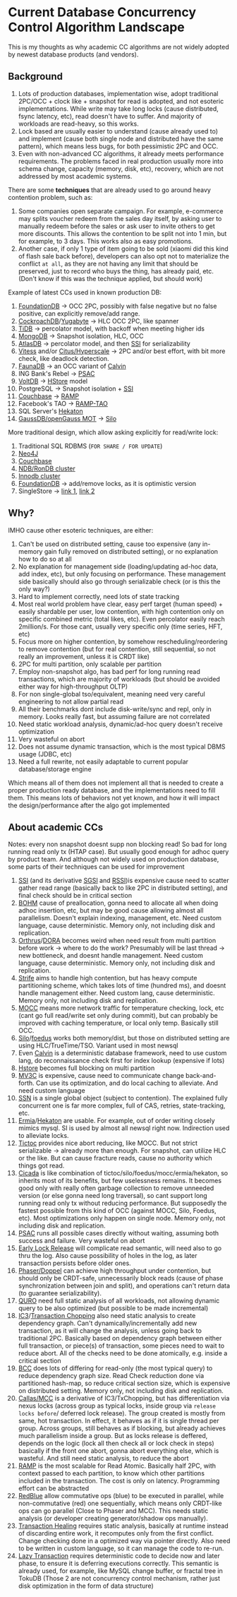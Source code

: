 # Current Database Concurrency Control Algorithm Landscape

This is my thoughts as why academic CC algorithms are not widely adopted by newest database products (and vendors).

## Background

1. Lots of production databases, implementation wise, adopt traditional 2PC/OCC + clock like + snapshot for read is adopted, and not esoteric implementations. While write may take long locks (cause distributed, fsync latency, etc), read doesn't have to suffer. And majority of workloads are read-heavy, so this works.
2. Lock based are usually easier to understand (cause already used to) and implement (cause both single node and distributed have the same pattern), which means less bugs, for both pessimistic 2PC and OCC.
3. Even with non-advanced CC algorithms, it already meets performance requirements. The problems faced in real production usually more into schema change, capacity (memory, disk, etc), recovery, which are not addressed by most academic systems.

There are some **techniques** that are already used to go around heavy contention problem, such as:

1. Some companies open separate campaign. For example, e-commerce may splits voucher redeem from the sales day itself, by asking user to manually redeem before the sales or ask user to invite others to get more discounts. This allows the contention to be split not into 1 min, but for example, to 3 days. This works also as easy promotions.
2. Another case, if only 1 type of item going to be sold (xiaomi did this kind of flash sale back before), developers can also opt not to materialize the conflict `at all`, as they are not having any limit that should be preserved, just to record who buys the thing, has already paid, etc. (Don't know if this was the technique applied, but should work)

Example of latest CCs used in known production DB:

1. [FoundationDB](https://www.foundationdb.org/files/fdb-paper.pdf) -> OCC 2PC, possibly with false negative but no false positive, can explicitly remove/add range.
2. [CockroachDB](https://www.cockroachlabs.com/blog/serializable-lockless-distributed-isolation-cockroachdb/)/[Yugabyte](https://docs.yugabyte.com/latest/architecture/transactions/distributed-txns/) -> HLC OCC 2PC, like spanner
3. [TiDB](https://tikv.org/deep-dive/distributed-transaction/percolator/) -> percolator model, with backoff when meeting higher ids
4. [MongoDB](http://jepsen.io/analyses/mongodb-4.2.6) -> Snapshot isolation, HLC, OCC
5. [AtlasDB](https://palantir.github.io/atlasdb/html/transactions/transaction_protocol.html) -> percolator model, and then [SSI](https://www.researchgate.net/profile/Patrick-Oneil-7/publication/220225203_Making_snapshot_isolation_serializable/links/00b49520567eace81f000000/Making-snapshot-isolation-serializable.pdf) for serializability
6. [Vitess](https://vitess.io/docs/overview/scalability-philosophy/) and/or [Citus/Hyperscale](https://www.citusdata.com/blog/2017/11/22/how-citus-executes-distributed-transactions/) -> 2PC and/or best effort, with bit more check, like deadlock detection.
7. [FaunaDB](https://fauna.com/blog/consistency-without-clocks-faunadb-transaction-protocol) -> an OCC variant of [Calvin](http://cs.yale.edu/homes/thomson/publications/calvin-sigmod12.pdf)
8. ING Bank's Rebel -> [PSAC](https://arxiv.org/abs/1908.05940)
9. [VoltDB](https://www.voltdb.com/wp-content/uploads/2017/03/lv-technical-note-how-voltdb-does-transactions.pdf) -> [HStore](https://www.cs.cmu.edu/~pavlo/courses/fall2013/static/slides/h-store.pdf) model
10. PostgreSQL -> Snapshot isolation + [SSI](https://www.researchgate.net/profile/Patrick-Oneil-7/publication/220225203_Making_snapshot_isolation_serializable/links/00b49520567eace81f000000/Making-snapshot-isolation-serializable.pdf)
11. [Couchbase](https://blog.couchbase.com/distributed-multi-document-acid-transactions/) -> [RAMP](http://www.bailis.org/papers/ramp-sigmod2014.pdf)
12. Facebook's TAO -> [RAMP-TAO](https://engineering.fb.com/2021/08/18/core-data/ramp-tao/)
13. SQL Server's [Hekaton](https://www.microsoft.com/en-us/research/publication/hekaton-sql-servers-memory-optimized-oltp-engine/)
14. [GaussDB/openGauss MOT](https://www.researchgate.net/publication/344351736_Industrial-Strength_OLTP_Using_Main_Memory_and_Many_Cores) -> [Silo](http://people.csail.mit.edu/stephentu/papers/silo.pdf)

More traditional design, which allow asking explicitly for read/write lock:

1. Traditional SQL RDBMS (`FOR SHARE / FOR UPDATE`)
2. [Neo4J](https://neo4j.com/docs/java-reference/current/transaction-management)
3. [Couchbase](https://blog.couchbase.com/distributed-multi-document-acid-transactions/)
4. [NDB/RonDB cluster](https://docs.rondb.com/intro_transactions/)
5. [Innodb cluster](https://blog.pythian.com/cluster-level-consistency-in-innodb-group-replication/)
6. [FoundationDB](https://www.foundationdb.org/files/fdb-paper.pdf) -> add/remove locks, as it is optimistic version
7. SingleStore -> [link 1](https://docs.singlestore.com/db/v7.6/en/introduction/faqs/durability/what-isolation-levels-does-singlestore-db-provide-.html), [link 2](https://docs.singlestore.com/db/v7.5/en/reference/sql-reference/data-manipulation-language-dml/select.html)

## Why?

IMHO cause other esoteric techniques, are either:

1. Can't be used on distributed setting, cause too expensive (any in-memory gain fully removed on distributed setting), or no explanation how to do so at all
2. No explanation for management side (loading/updating ad-hoc data, add index, etc), but only focusing on performance. These management side basically should also go through serializable check (or is this the only way?)
3. Hard to implement correctly, need lots of state tracking
4. Most real world problem have clear, easy perf target (human speed) + easily shardable per user, low contention, with high contention only on specific combined metric (total likes, etc). Even percolator easily reach 2million/s. For those cant, usually very specific only (time series, HFT, etc)
5. Focus more on higher contention, by somehow rescheduling/reordering to remove contention (but for real contention, still sequential, so not really an improvement, unless it is CRDT like)
6. 2PC for multi partition, only scalable per partition
7. Employ non-snapshot algo, has bad perf for long running read transactions, which are majority of workloads (but should be avoided either way for high-throughput OLTP)
8. For non single-global tso/equivalent, meaning need very careful engineering to not allow partial read
9. All their benchmarks dont include disk-write/sync and repl, only in memory. Looks really fast, but assuming failure are not correlated
10. Need static workload analysis, dynamic/ad-hoc query doesn't receive optimization
11. Very wasteful on abort
12. Does not assume dynamic transaction, which is the most typical DBMS usage (JDBC, etc)
13. Need a full rewrite, not easily adaptable to current popular database/storage engine

Which means all of them does not implement all that is needed to create a proper production ready database, and the implementations need to fill them. This means lots of behaviors not yet known, and how it will impact the design/performance after the algo got implemented

## About academic CCs

Notes: every non snapshot doesnt supp non blocking read! So bad for long running read only tx (HTAP case). But usually good enough for adhoc query by product team. And although not widely used on production database, some parts of their techniques can be used for improvement

1. [SSI](https://www.researchgate.net/profile/Patrick-Oneil-7/publication/220225203_Making_snapshot_isolation_serializable/links/00b49520567eace81f000000/Making-snapshot-isolation-serializable.pdf) (and its derivative [SGSI](https://www.microsoft.com/en-us/research/wp-content/uploads/2016/02/samehe-icde2011-serializable-gsi-paper.pdf) and [RSSI](https://www.vldb.org/pvldb/vol4/p783-jung.pdf))is expensive cause need to scatter gather read range (basically back to like 2PC in distributed setting), and final check should be in critical section
2. [BOHM](https://arxiv.org/abs/1412.2324v2) cause of preallocation, gonna need to allocate all when doing adhoc insertion, etc, but may be good cause allowing almost all parallelism. Doesn't explain indexing, management, etc. Need custom language, cause deterministic. Memory only, not including disk and replication.
3. [Orthrus](http://www.cs.umd.edu/~abadi/papers/orthrus-sigmod16.pdf)/[DORA](https://dl.acm.org/doi/10.14778/1920841.1920959) becomes weird when need result from multi partition before work -> where to do the work? Presumably will be last thread -> new bottleneck, and doesnt handle management. Need custom language, cause deterministic. Memory only, not including disk and replication.
4. [Strife](https://gunaprsd.org/assets/strife-sigmod-2020.pdf) aims to handle high contention, but has heavy compute partitioning scheme, which takes lots of time (hundred ms), and doesnt handle management either. Need custom lang, cause deterministic. Memory only, not including disk and replication.
5. [MOCC](http://www.vldb.org/pvldb/vol10/p49-wang.pdf) means more network traffic for temperature checking, lock, etc (cant go full read/write set only during commit), but can probably be improved with caching temperature, or local only temp. Basically still OCC.
6. [Silo](http://people.csail.mit.edu/stephentu/papers/silo.pdf)/[foedus](http://www.hpl.hp.com/techreports/2015/HPL-2015-37.pdf) works both memory/dist, but those on distributed setting are using HLC/TrueTime/TSO. Variant used in most newsql
7. Even [Calvin](http://cs.yale.edu/homes/thomson/publications/calvin-sigmod12.pdf) is a deterministic database framework, need to use custom lang, do reconnaissance check first for index lookup (expensive if lots)
8. [Hstore](https://www.cs.cmu.edu/~pavlo/courses/fall2013/static/slides/h-store.pdf) becomes full blocking on multi partition
9. [MV3C](https://www.researchgate.net/publication/311081544_Transaction_Repair_for_Multi-Version_Concurrency_Control) is expensive, cause need to communicate change back-and-forth. Can use its optimization, and do local caching to alleviate. And need custom language
10. [SSN](https://dl.acm.org/doi/10.1145/2771937.2771949) is a single global object (subject to contention). The explained fully concurrent one is far more complex, full of CAS, retries, state-tracking, etc.
11. [Ermia](https://www2.cs.sfu.ca/~tzwang/ermia.pdf)/[Hekaton](https://www.microsoft.com/en-us/research/publication/hekaton-sql-servers-memory-optimized-oltp-engine/) are usable. For example, out of order writing closely mimics mysql. SI is used by almost all newsql right now. Indirection used to alleviate locks.
12. [Tictoc](https://dl.acm.org/doi/10.1145/2882903.2882935) provides nice abort reducing, like MOCC. But not strict serializable -> already more than enough. For snapshot, can utilize HLC or the like. But can cause fracture reads, cause no authority which things got read.
13. [Cicada](https://hyeontaek.com/papers/cicada-sigmod2017.pdf) is like combination of tictoc/silo/foedus/mocc/ermia/hekaton, so inherits most of its benefits, but few uselessness remains. It becomes good only with really often garbage collection to remove unneeded version (or else gonna need long traversal), so cant support long running read only tx without reducing performance. But supposedly the fastest possible from this kind of OCC (against MOCC, Silo, Foedus, etc). Most optimizations only happen on single node. Memory only, not including disk and replication.
14. [PSAC](https://arxiv.org/abs/1908.05940) runs all possible cases directly without waiting, assuming both success and failure. Very wasteful on abort
15. [Early Lock Release](https://infoscience.epfl.ch/record/152158) will complicate read semantic, will need also to go thru the log. Also cause possibility of holes in the log, as later transaction persists before older ones.
16. [Phaser/Doppel](http://pdos.csail.mit.edu/~neha/phaser.pdf) can achieve high throughput under contention, but should only be CRDT-safe, unnecessarily block reads (cause of phase synchronization between join and split), and operations can't return data (to guarantee serializability).
17. [QURO](https://db.cs.washington.edu/events/database_day/2015/slides/query_reorder.pdf) need full static analysis of all workloads, not allowing dynamic query to be also optimized (but possible to be made incremental)
18. [IC3](https://nyuscholars.nyu.edu/en/publications/scaling-multicore-databases-via-constrained-parallel-execution)/[Transaction Chopping](https://www.comp.nus.edu.sg/~cs5226/papers/xact-chopping-tods95.pdf) also need static analysis to create dependency graph. Can't dynamically/incrementally add new transaction, as it will change the analysis, unless going back to traditional 2PC. Basically based on dependency graph between either full transaction, or piece(s) of transaction, some pieces need to wait to reduce abort. All of the checks need to be done atomically, e.g. inside a critical section
19. [BCC](http://www.vldb.org/pvldb/vol9/p504-yuan.pdf) does lots of differing for read-only (the most typical query) to reduce dependency graph size. Read Check reduction done via partitioned hash-map, so reduce critical section size, which is expensive on distributed setting. Memory only, not including disk and replication.
20. [Callas/MCC](https://www.cs.cornell.edu/lorenzo/papers/Chao15Callas.pdf) is a derivative of IC3/TxChopping, but has differentiation via nexus locks (across group as typical locks, inside group via `release locks before`/ deferred lock release). The group created is mostly from same, hot transaction. In effect, it behaves as if it is single thread per group. Across groups, still behaves as if blocking, but already achieves much parallelism inside a group. But as locks release is deffered, depends on the logic (lock all then check all or lock check in steps) basically if the front one abort, gonna abort everything else, which is wasteful. And still need static analysis, to reduce the abort
21. [RAMP](http://www.bailis.org/papers/ramp-sigmod2014.pdf) is the most scalable for Read Atomic. Basically half 2PC, with context passed to each partition, to know which other partitions included in the transaction. The cost is only on latency. Programming effort can be abstracted
22. [RedBlue](https://www.usenix.org/system/files/conference/osdi12/osdi12-final-162.pdf) allow commutative ops (blue) to be executed in parallel, while non-commutative (red) one sequentially, which means only CRDT-like ops can go parallel (Close to Phaser and MCC). This needs static analysis (or developer creating generator/shadow ops manually).
23. [Transaction Healing](https://yingjunwu.github.io/papers/sigmod2016.pdf) requires static analysis, basically at runtime instead of discarding entire work, it recomputes only from the first conflict. Change checking done in a optimized way via pointer directly. Also need to be written in custom language, so it can manage the code to re-run.
24. [Lazy Transaction](https://dl.acm.org/doi/abs/10.1145/2588555.2610529) requires deterministic code to decide now and later phase, to ensure it is deferring executions correctly. This semantic is already used, for example, like MySQL change buffer, or fractal tree in TokuDB (Those 2 are not concurrency control mechanism, rather just disk optimization in the form of data structure)
